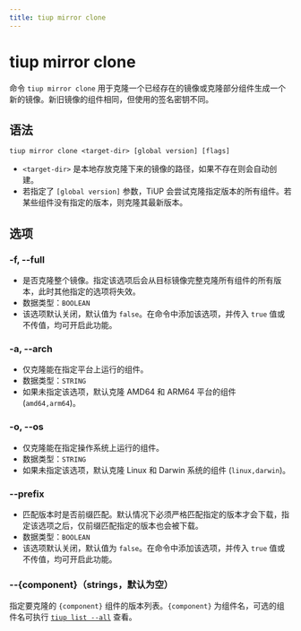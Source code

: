 ```yaml
---
title: tiup mirror clone
---
```


# tiup mirror clone

命令 `tiup mirror clone` 用于克隆一个已经存在的镜像或克隆部分组件生成一个新的镜像。新旧镜像的组件相同，但使用的签名密钥不同。

## 语法

```shell
tiup mirror clone <target-dir> [global version] [flags]
```

- `<target-dir>` 是本地存放克隆下来的镜像的路径，如果不存在则会自动创建。
- 若指定了 `[global version]` 参数，TiUP 会尝试克隆指定版本的所有组件。若某些组件没有指定的版本，则克隆其最新版本。

## 选项

### -f, --full

- 是否克隆整个镜像。指定该选项后会从目标镜像完整克隆所有组件的所有版本，此时其他指定的选项将失效。
- 数据类型：`BOOLEAN`
- 该选项默认关闭，默认值为 `false`。在命令中添加该选项，并传入 `true` 值或不传值，均可开启此功能。

### -a, --arch

- 仅克隆能在指定平台上运行的组件。
- 数据类型：`STRING`
- 如果未指定该选项，默认克隆 AMD64 和 ARM64 平台的组件 (`amd64,arm64`)。

### -o, --os

- 仅克隆能在指定操作系统上运行的组件。
- 数据类型：`STRING`
- 如果未指定该选项，默认克隆 Linux 和 Darwin 系统的组件 (`linux,darwin`)。

### --prefix

- 匹配版本时是否前缀匹配。默认情况下必须严格匹配指定的版本才会下载，指定该选项之后，仅前缀匹配指定的版本也会被下载。
- 数据类型：`BOOLEAN`
- 该选项默认关闭，默认值为 `false`。在命令中添加该选项，并传入 `true` 值或不传值，均可开启此功能。

### --{component}（strings，默认为空）

指定要克隆的 `{component}` 组件的版本列表。`{component}` 为组件名，可选的组件名可执行 [`tiup list --all`](/tiup/tiup-command-list.md) 查看。
